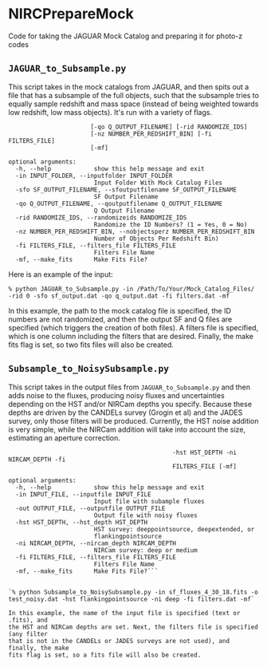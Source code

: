 # NIRCPrepareMock
Code for taking the JAGUAR Mock Catalog and preparing it for photo-z codes

## `JAGUAR_to_Subsample.py`
This script takes in the mock catalogs from JAGUAR, and then spits out a file
that has a subsample of the full objects, such that the subsample tries to 
equally sample redshift and mass space (instead of being weighted towards 
low redshift, low mass objects). It's run with a variety of flags.
		
```usage: JAGUAR_to_Subsample.py [-h] -in INPUT_FOLDER [-sfo SF_OUTPUT_FILENAME]
                       [-qo Q_OUTPUT_FILENAME] [-rid RANDOMIZE_IDS]
                       [-nz NUMBER_PER_REDSHIFT_BIN] [-fi FILTERS_FILE]
                       [-mf]

optional arguments:
  -h, --help            show this help message and exit
  -in INPUT_FOLDER, --inputfolder INPUT_FOLDER
                        Input Folder With Mock Catalog Files
  -sfo SF_OUTPUT_FILENAME, --sfoutputfilename SF_OUTPUT_FILENAME
                        SF Output Filename
  -qo Q_OUTPUT_FILENAME, --qoutputfilename Q_OUTPUT_FILENAME
		                Q Output Filename
  -rid RANDOMIZE_IDS, --randomizeids RANDOMIZE_IDS
                        Randomize the ID Numbers? (1 = Yes, 0 = No)
  -nz NUMBER_PER_REDSHIFT_BIN, --nobjectsperz NUMBER_PER_REDSHIFT_BIN
                        Number of Objects Per Redshift Bin)
  -fi FILTERS_FILE, --filters_file FILTERS_FILE
                        Filters File Name
  -mf, --make_fits      Make Fits File?
```

Here is an example of the input:
		
`% python JAGUAR_to_Subsample.py -in /Path/To/Your/Mock_Catalog_Files/ -rid 0 -sfo sf_output.dat -qo q_output.dat -fi filters.dat -mf`

In this example, the path to the mock catalog file is specified, the ID numbers
are not randomized, and then the output SF and Q files are specified (which
triggers the creation of both files). A filters file is specified, which is one
column including the filters that are desired. Finally, the make fits flag is
set, so two fits files will also be created. 

## `Subsample_to_NoisySubsample.py`
This script takes in the output files from `JAGUAR_to_Subsample.py` and then
adds noise to the fluxes, producing noisy fluxes and uncertainties depending
on the HST and/or NIRCam depths you specify. Because these depths are driven
by the CANDELs survey (Grogin et al) and the JADES survey, only those filters
will be produced. Currently, the HST noise addition is very simple, while the
NIRCam addition will take into account the size, estimating an aperture
correction. 
		
```usage: Subsample_to_NoisySubsample.py [-h] -in INPUT_FILE -out OUTPUT_FILE
		                                      -hst HST_DEPTH -ni NIRCAM_DEPTH -fi
		                                      FILTERS_FILE [-mf]

optional arguments:
  -h, --help            show this help message and exit
  -in INPUT_FILE, --inputfile INPUT_FILE
                        Input file with subample fluxes
  -out OUTPUT_FILE, --outputfile OUTPUT_FILE
                        Output file with noisy fluxes
  -hst HST_DEPTH, --hst_depth HST_DEPTH
                        HST survey: deeppointsource, deepextended, or
                        flankingpointsource
  -ni NIRCAM_DEPTH, --nircam_depth NIRCAM_DEPTH
                        NIRCam survey: deep or medium
  -fi FILTERS_FILE, --filters_file FILTERS_FILE
                        Filters File Name
  -mf, --make_fits      Make Fits File?```


`% python Subsample_to_NoisySubsample.py -in sf_fluxes_4_30_18.fits -o test_noisy.dat -hst flankingpointsource -ni deep -fi filters.dat -mf`

In this example, the name of the input file is specified (text or .fits), and 
the HST and NIRCam depths are set. Next, the filters file is specified (any filter
that is not in the CANDELs or JADES surveys are not used), and finally, the make 
fits flag is set, so a fits file will also be created. 
